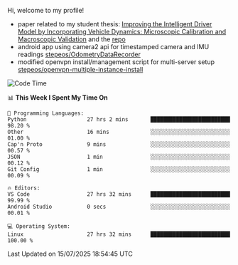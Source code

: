 Hi, welcome to my profile!

* paper related to my student thesis: [Improving the Intelligent Driver Model by Incorporating Vehicle Dynamics: Microscopic Calibration and Macroscopic Validation](https://doi.org/10.48550/arXiv.2408.03722) and the [repo](https://github.com/stepeos/pycarmodel_calibration)
* android app using camera2 api for timestamped camera and IMU readings [stepeos/OdometryDataRecorder](https://github.com/stepeos/OdometryDataRecorder)
* modified openvpn install/management script for multi-server setup [stepeos/openvpn-multiple-instance-install](https://github.com/stepeos/openvpn-multiple-instance-install)

<!--START_SECTION:waka-->
![Code Time](http://img.shields.io/badge/Code%20Time-2%2C113%20hrs%2051%20mins-blue)

📊 **This Week I Spent My Time On** 

```text
💬 Programming Languages: 
Python                   27 hrs 2 mins       █████████████████████████   98.20 % 
Other                    16 mins             ░░░░░░░░░░░░░░░░░░░░░░░░░   01.00 % 
Cap'n Proto              9 mins              ░░░░░░░░░░░░░░░░░░░░░░░░░   00.57 % 
JSON                     1 min               ░░░░░░░░░░░░░░░░░░░░░░░░░   00.12 % 
Git Config               1 min               ░░░░░░░░░░░░░░░░░░░░░░░░░   00.09 % 

🔥 Editors: 
VS Code                  27 hrs 32 mins      █████████████████████████   99.99 % 
Android Studio           0 secs              ░░░░░░░░░░░░░░░░░░░░░░░░░   00.01 % 

💻 Operating System: 
Linux                    27 hrs 32 mins      █████████████████████████   100.00 % 
```


 Last Updated on 15/07/2025 18:54:45 UTC
<!--END_SECTION:waka-->
